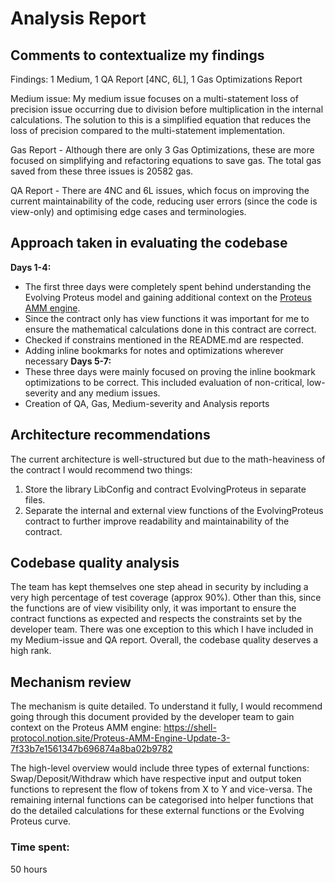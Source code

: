 # Analysis Report

## Comments to contextualize my findings

Findings: 1 Medium, 1 QA Report [4NC, 6L], 1 Gas Optimizations Report

Medium issue: My medium issue focuses on a multi-statement loss of precision issue occurring due to division before multiplication in the internal calculations. The solution to this is a simplified equation that reduces the loss of precision compared to the multi-statement implementation. 

Gas Report - Although there are only 3 Gas Optimizations, these are more focused on simplifying and refactoring equations to save gas. The total gas saved from these three issues is 20582 gas.

QA Report - There are 4NC and 6L issues, which focus on improving the current maintainability of the code, reducing user errors (since the code is view-only) and optimising edge cases and terminologies. 

## Approach taken in evaluating the codebase

**Days 1-4:**
 - The first three days were completely spent behind understanding the Evolving Proteus model and gaining additional context on the [Proteus AMM engine](https://shell-protocol.notion.site/Proteus-AMM-Engine-Update-3-7f33b7e1561347b696874a8ba02b9782).
 - Since the contract only has view functions it was important for me to ensure the mathematical calculations done in this contract are correct.  
 - Checked if constrains mentioned in the README.md are respected.
 - Adding inline bookmarks for notes and optimizations wherever necessary
**Days 5-7:**
 - These three days were mainly focused on proving the inline bookmark optimizations to be correct. This included evaluation of non-critical, low-severity and any medium issues.
 - Creation of QA, Gas, Medium-severity and Analysis reports 

## Architecture recommendations
The current architecture is well-structured but due to the math-heaviness of the contract I would recommend two things:
1. Store the library LibConfig and contract EvolvingProteus in separate files.
2. Separate the internal and external view functions of the EvolvingProteus contract to further improve readability and maintainability of the contract.

## Codebase quality analysis
The team has kept themselves one step ahead in security by including a very high percentage of test coverage (approx 90%). Other than this, since the functions are of view visibility only, it was important to ensure the contract functions as expected and respects the constraints set by the developer team. There was one exception to this which I have included in my Medium-issue and QA report. Overall, the codebase quality deserves a high rank.

## Mechanism review

The mechanism is quite detailed. To understand it fully, I would recommend going through this document provided by the developer team to gain context on the Proteus AMM engine: https://shell-protocol.notion.site/Proteus-AMM-Engine-Update-3-7f33b7e1561347b696874a8ba02b9782

The high-level overview would include three types of external functions: Swap/Deposit/Withdraw which have respective input and output token functions to represent the flow of tokens from X to Y and vice-versa. The remaining internal functions can be categorised into helper functions that do the detailed calculations for these external functions or the Evolving Proteus curve.





### Time spent:
50 hours